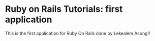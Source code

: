 # Ruby on Rails Tutorials: first application

This is the first application for Ruby On Rails done by Lekealem Asong!!